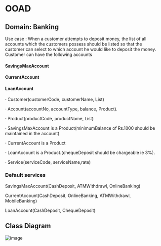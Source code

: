 # OOAD
 
## Domain: Banking
 
Use case : When a customer attempts to deposit money, the list of all accounts which the customers possess should be listed so that the customer can select to which account he would like to deposit the money. Customer can have the following accounts
 
#### SavingsMaxAccount
 
#### CurrentAccount
 
#### LoanAccount
 
· Customer(customerCode, customerName, List<Account>)
 
· Account(accountNo, accountType, balance, Product).
 
· Product(productCode, productName, List<Service>)
 
· SavingsMaxAccount is a Product(minimumBalance of Rs.1000 should be maintained in the account)
 
· CurrentAccount is a Product
 
· LoanAccount is a Product.(chequeDeposit should be chargeable ie 3%).
 
· Service(serviceCode, serviceName,rate)
 
### Default services
 
SavingsMaxAccount(CashDeposit, ATMWithdrawl, OnlineBanking)
 
CurrentAccount(CashDeposit, OnlineBanking, ATMWithdrawl, MobileBanking)
 
LoanAccount(CashDeposit, ChequeDeposit)
 
 
## Class Diagram
![image](https://github.com/sreelachu22/OOAD/assets/71555915/a67017f2-2573-4180-b509-2915b09c95dd)
